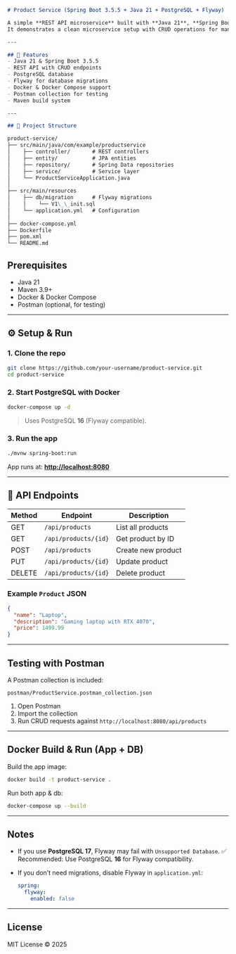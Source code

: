 

```markdown
# Product Service (Spring Boot 3.5.5 + Java 21 + PostgreSQL + Flyway)

A simple **REST API microservice** built with **Java 21**, **Spring Boot 3.5.5**, **PostgreSQL**, **Flyway**, and **Maven**.  
It demonstrates a clean microservice setup with CRUD operations for managing `Product` entities.

---

## 🚀 Features
- Java 21 & Spring Boot 3.5.5
- REST API with CRUD endpoints
- PostgreSQL database
- Flyway for database migrations
- Docker & Docker Compose support
- Postman collection for testing
- Maven build system

---

## 📂 Project Structure

product-service/
├── src/main/java/com/example/productservice
│    ├── controller/       # REST controllers
│    ├── entity/           # JPA entities
│    ├── repository/       # Spring Data repositories
│    ├── service/          # Service layer
│    └── ProductServiceApplication.java
│
├── src/main/resources
│    ├── db/migration      # Flyway migrations
│    │    └── V1\_\_init.sql
│    └── application.yml   # Configuration
│
├── docker-compose.yml
├── Dockerfile
├── pom.xml
└── README.md

````

## Prerequisites
- Java 21
- Maven 3.9+
- Docker & Docker Compose
- Postman (optional, for testing)

---

## ⚙️ Setup & Run

### 1. Clone the repo
```bash
git clone https://github.com/your-username/product-service.git
cd product-service
````

### 2. Start PostgreSQL with Docker

```bash
docker-compose up -d
```

> Uses PostgreSQL **16** (Flyway compatible).

### 3. Run the app

```bash
./mvnw spring-boot:run
```

App runs at: **[http://localhost:8080](http://localhost:8080)**

---

## 📡 API Endpoints

| Method | Endpoint             | Description        |
| ------ | -------------------- | ------------------ |
| GET    | `/api/products`      | List all products  |
| GET    | `/api/products/{id}` | Get product by ID  |
| POST   | `/api/products`      | Create new product |
| PUT    | `/api/products/{id}` | Update product     |
| DELETE | `/api/products/{id}` | Delete product     |

### Example `Product` JSON

```json
{
  "name": "Laptop",
  "description": "Gaming laptop with RTX 4070",
  "price": 1499.99
}
```

---

## Testing with Postman

A Postman collection is included:

```
postman/ProductService.postman_collection.json
```

1. Open Postman
2. Import the collection
3. Run CRUD requests against `http://localhost:8080/api/products`

---

## Docker Build & Run (App + DB)

Build the app image:

```bash
docker build -t product-service .
```

Run both app & db:

```bash
docker-compose up --build
```

---

## Notes

* If you use **PostgreSQL 17**, Flyway may fail with `Unsupported Database`.
  ✅ Recommended: Use PostgreSQL **16** for Flyway compatibility.
* If you don’t need migrations, disable Flyway in `application.yml`:

  ```yaml
  spring:
    flyway:
      enabled: false
  ```

---

##  License

MIT License © 2025

```

